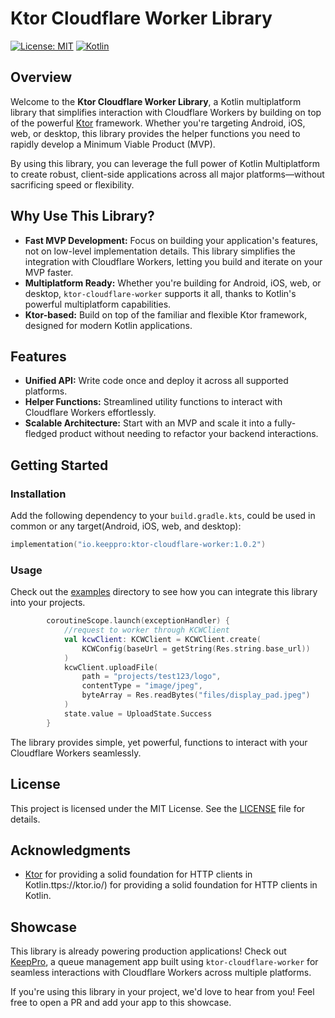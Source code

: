 
# Ktor Cloudflare Worker Library

[![License: MIT](https://img.shields.io/badge/License-MIT-yellow.svg)](https://opensource.org/licenses/MIT)
[![Kotlin](https://img.shields.io/badge/kotlin-multiplatform-blue)](https://kotlinlang.org/)

## Overview

Welcome to the **Ktor Cloudflare Worker Library**, a Kotlin multiplatform library that simplifies interaction with Cloudflare Workers by building on top of the powerful [Ktor](https://ktor.io/) framework. Whether you're targeting Android, iOS, web, or desktop, this library provides the helper functions you need to rapidly develop a Minimum Viable Product (MVP).

By using this library, you can leverage the full power of Kotlin Multiplatform to create robust, client-side applications across all major platforms—without sacrificing speed or flexibility.

## Why Use This Library?

- **Fast MVP Development:** Focus on building your application's features, not on low-level implementation details. This library simplifies the integration with Cloudflare Workers, letting you build and iterate on your MVP faster.
- **Multiplatform Ready:** Whether you're building for Android, iOS, web, or desktop, `ktor-cloudflare-worker` supports it all, thanks to Kotlin's powerful multiplatform capabilities.
- **Ktor-based:** Build on top of the familiar and flexible Ktor framework, designed for modern Kotlin applications.

## Features

- **Unified API:** Write code once and deploy it across all supported platforms.
- **Helper Functions:** Streamlined utility functions to interact with Cloudflare Workers effortlessly.
- **Scalable Architecture:** Start with an MVP and scale it into a fully-fledged product without needing to refactor your backend interactions.

## Getting Started

### Installation

Add the following dependency to your `build.gradle.kts`, could be used in common or any target(Android, iOS, web, and desktop):

```kotlin
implementation("io.keeppro:ktor-cloudflare-worker:1.0.2")
```

### Usage

Check out the [examples](https://github.com/timhuang1018/ktor-cloudflare-worker/tree/main/sample-multiplatform) directory to see how you can integrate this library into your projects.

```kotlin
        coroutineScope.launch(exceptionHandler) {
            //request to worker through KCWClient
            val kcwClient: KCWClient = KCWClient.create(
                KCWConfig(baseUrl = getString(Res.string.base_url))
            )
            kcwClient.uploadFile(
                path = "projects/test123/logo",
                contentType = "image/jpeg",
                byteArray = Res.readBytes("files/display_pad.jpeg")
            )
            state.value = UploadState.Success
        }

```

The library provides simple, yet powerful, functions to interact with your Cloudflare Workers seamlessly.

## License

This project is licensed under the MIT License. See the [LICENSE](LICENSE) file for details.

## Acknowledgments

- [Ktor](https://ktor.io/) for providing a solid foundation for HTTP clients in Kotlin.ttps://ktor.io/) for providing a solid foundation for HTTP clients in Kotlin.

## Showcase

This library is already powering production applications! Check out [KeepPro](https://keeppro.io), a queue management app built using `ktor-cloudflare-worker` for seamless interactions with Cloudflare Workers across multiple platforms.

If you're using this library in your project, we'd love to hear from you! Feel free to open a PR and add your app to this showcase.